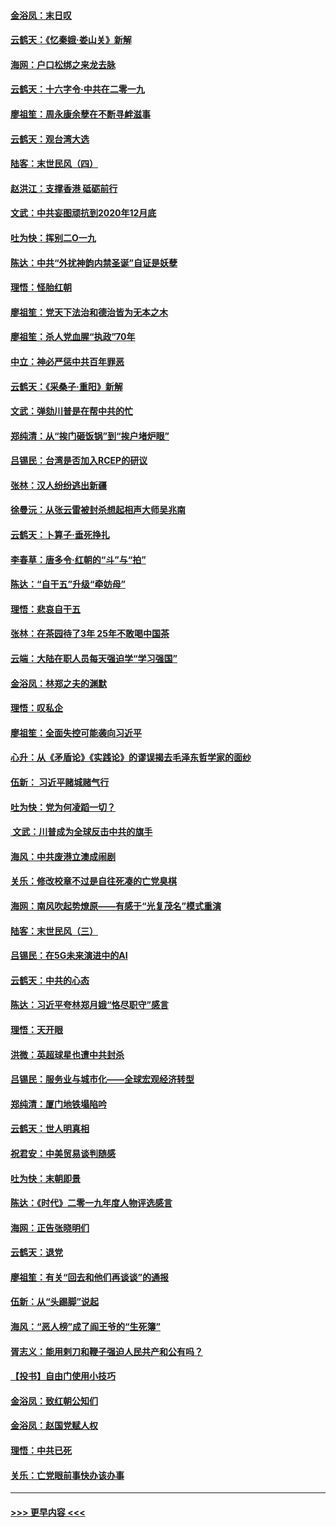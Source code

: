 #### [金浴凤：末日叹](../pages/nsc993/n11752359.md?t=12300755) 
#### [云鹤天：《忆秦娥‧娄山关》新解](../pages/nsc993/n11752348.md?t=12300755) 
#### [海网：户口松绑之来龙去脉](../pages/nsc993/n11752328.md?t=12300755) 
#### [云鹤天：十六字令‧中共在二零一九](../pages/nsc993/n11752305.md?t=12300755) 
#### [廖祖笙：周永康余孽在不断寻衅滋事](../pages/nsc993/n11751013.md?t=12300755) 
#### [云鹤天：观台湾大选](../pages/nsc993/n11751007.md?t=12300755) 
#### [陆客：末世民风（四）](../pages/nsc993/n11749203.md?t=12300755) 
#### [赵洪江：支撑香港 砥砺前行](../pages/nsc993/n11748482.md?t=12300755) 
#### [文武：中共妄图顽抗到2020年12月底](../pages/nsc993/n11748446.md?t=12300755) 
#### [吐为快：挥别二O一九](../pages/nsc993/n11748411.md?t=12300755) 
#### [陈达：中共“外扰神韵内禁圣诞”自证是妖孽](../pages/nsc993/n11748226.md?t=12300755) 
#### [理悟：怪胎红朝](../pages/nsc993/n11748206.md?t=12300755) 
#### [廖祖笙：党天下法治和德治皆为无本之木](../pages/nsc993/n11748135.md?t=12300755) 
#### [廖祖笙：杀人党血腥“执政”70年](../pages/nsc993/n11745144.md?t=12300755) 
#### [中立：神必严惩中共百年罪恶](../pages/nsc993/n11744970.md?t=12300755) 
#### [云鹤天：《采桑子‧重阳》新解](../pages/nsc993/n11744948.md?t=12300755) 
#### [文武：弹劾川普是在帮中共的忙](../pages/nsc993/n11744758.md?t=12300755) 
#### [郑纯清：从“挨门砸饭锅”到“挨户堵炉眼”](../pages/nsc993/n11744745.md?t=12300755) 
#### [吕锡民：台湾是否加入RCEP的研议](../pages/nsc993/n11744701.md?t=12300755) 
#### [张林：汉人纷纷逃出新疆](../pages/nsc993/n11743530.md?t=12300755) 
#### [徐曼沅：从张云雷被封杀想起相声大师吴兆南](../pages/nsc993/n11741816.md?t=12300755) 
#### [云鹤天：卜算子‧垂死挣扎](../pages/nsc993/n11739956.md?t=12300755) 
#### [李春草：唐多令‧红朝的“斗”与“拍”](../pages/nsc993/n11739830.md?t=12300755) 
#### [陈达：“自干五”升级“牵妨母”](../pages/nsc993/n11739724.md?t=12300755) 
#### [理悟：悲哀自干五](../pages/nsc993/n11739547.md?t=12300755) 
#### [张林：在茶园待了3年 25年不敢喝中国茶](../pages/nsc993/n11739240.md?t=12300755) 
#### [云端：大陆在职人员每天强迫学“学习强国”](../pages/nsc993/n11738735.md?t=12300755) 
#### [金浴凤：林郑之夫的渊默](../pages/nsc993/n11737735.md?t=12300755) 
#### [理悟：叹私企](../pages/nsc993/n11737715.md?t=12300755) 
#### [廖祖笙：全面失控可能袭向习近平](../pages/nsc993/n11737704.md?t=12300755) 
#### [心升：从《矛盾论》《实践论》的谬误揭去毛泽东哲学家的面纱](../pages/nsc993/n11736962.md?t=12300755) 
#### [伍新： 习近平赌城赌气行](../pages/nsc993/n11736929.md?t=12300755) 
#### [吐为快：党为何凌蹈一切？](../pages/nsc993/n11736915.md?t=12300755) 
#### [ 文武：川普成为全球反击中共的旗手](../pages/nsc993/n11736882.md?t=12300755) 
#### [海风：中共废港立澳成闹剧](../pages/nsc993/n11735857.md?t=12300755) 
#### [关乐：修改校章不过是自往死凑的亡党臭棋](../pages/nsc993/n11735097.md?t=12300755) 
#### [海网：南风吹起势燎原——有感于“光复茂名”模式重演](../pages/nsc993/n11732308.md?t=12300755) 
#### [陆客：末世民风（三）](../pages/nsc993/n11732211.md?t=12300755) 
#### [吕锡民：在5G未来演进中的AI](../pages/nsc993/n11730010.md?t=12300755) 
#### [云鹤天：中共的心态](../pages/nsc993/n11729906.md?t=12300755) 
#### [陈达：习近平夸林郑月娥“恪尽职守”感言](../pages/nsc993/n11729881.md?t=12300755) 
#### [理悟：天开眼](../pages/nsc993/n11729699.md?t=12300755) 
#### [洪微：英超球星也遭中共封杀](../pages/nsc993/n11727243.md?t=12300755) 
#### [吕锡民：服务业与城市化——全球宏观经济转型](../pages/nsc993/n11725845.md?t=12300755) 
#### [郑纯清：厦门地铁塌陷吟](../pages/nsc993/n11725813.md?t=12300755) 
#### [云鹤天：世人明真相](../pages/nsc993/n11725621.md?t=12300755) 
#### [祝君安：中美贸易谈判随感](../pages/nsc993/n11725609.md?t=12300755) 
#### [吐为快：末朝即景](../pages/nsc993/n11723365.md?t=12300755) 
#### [陈达：《时代》二零一九年度人物评选感言](../pages/nsc993/n11723337.md?t=12300755) 
#### [海网：正告张晓明们](../pages/nsc993/n11723228.md?t=12300755) 
#### [云鹤天：退党](../pages/nsc993/n11723056.md?t=12300755) 
#### [廖祖笙：有关“回去和他们再谈谈”的通报](../pages/nsc993/n11722442.md?t=12300755) 
#### [伍新：从“头踢脚”说起](../pages/nsc993/n11722429.md?t=12300755) 
#### [海风：“恶人榜”成了阎王爷的“生死簿”](../pages/nsc993/n11722272.md?t=12300755) 
#### [胥志义：能用剌刀和鞭子强迫人民共产和公有吗？](../pages/nsc993/n11720569.md?t=12300755) 
#### [【投书】自由门使用小技巧](../pages/nsc993/n11720180.md?t=12300755) 
#### [金浴凤：致红朝公知们](../pages/nsc993/n11720563.md?t=12300755) 
#### [金浴凤：赵国党赋人权](../pages/nsc993/n11720533.md?t=12300755) 
#### [理悟：中共已死](../pages/nsc993/n11720233.md?t=12300755) 
#### [关乐：亡党眼前事快办该办事](../pages/nsc993/n11719160.md?t=12300755) 

----
#### [ >>> 更早内容 <<< ](../indexes/nsc993-earlier.md)
